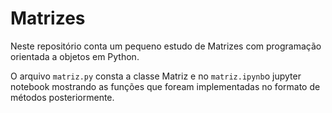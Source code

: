 # Matrizes

Neste repositório conta um pequeno estudo de Matrizes com programação orientada a objetos em Python.

O arquivo ```matriz.py``` consta a classe Matriz e no ```matriz.ipynb```o jupyter notebook mostrando as funções que foream implementadas no formato de métodos posteriormente.


